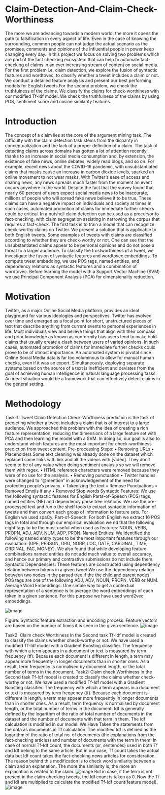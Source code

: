 # Claim-Detection-And-Claim-Check-Worthiness
The more we are advancing towards a modern world, the more it opens the path to falsification in every aspect of
life. Even in the case of knowing the surrounding, common people can not judge the actual scenario as the promises,
comments and opinions of the influential people in power keep changing every day. In this project we focus on solving
two problems which are part of the fact checking ecosystem that can help to automate fact-checking of claims in an ever
increasing stream of content on social media. For the first problem i.e, claim detection, we explore the fusion of syntactic
features and wordtovec, to classify whether a tweet includes a claim or not. We conduct a detailed feature analysis and present our best performing models
for English tweets.For the second problem, we check the truthfulness of the claims. We classify the claims for check-worthiness with our modified Tf-Idf model. 
We check the truthfulness of the claims by using POS, sentiment score and cosine similarity
features.
# Introduction
The concept of a claim lies at the core of the argument mining task. The difficulty with the claim detection task stems
from the disparity in conceptualization and the lack of a proper definition of a claim. The task of detecting claims
across domains has gotten a lot of attention recently, thanks to an increase in social media consumption and, by
extension, the existence of fake news, online debates, widely read blogs, and so on. For example, recent news about
the COVID-19 pandemic, with unsubstantiated claims that masks cause an increase in carbon dioxide levels, sparked
an online movement to not wear masks. With Twitter’s ease of access and sharing news, any news spreads much
faster from the moment an event occurs anywhere in the world. Despite the fact that the survey found that nearly 60
percent of users expect social media news to be inaccurate, millions of people who will spread fake news believe it to be
true. These claims can have a negative impact on individuals and society at times.In such cases, automated promotion
of claims for immediate further checks could be critical. In a nutshell claim detection can be used as a precursor to fact-checking, 
with claim segregation assisting in narrowing the corpus that requires a fact-check.
The first task is to train a model that can recognize check-worthy claims on Twitter. We present a solution that
is applicable to both English tweets. Some examples of tweets with claims are classified according to whether they are
check-worthy or not. One can see that the unsubstantiated claims appear to be personal opinions and do not pose a
threat to a larger audience. To classify the trustworthiness of a tweet, we investigate the fusion of syntactic features
and wordtovec embeddings. To compute tweet
embedding, we use POS tags, named entities, and dependency relations as syntactic features and a combination of
wordtovec. Before learning the model with a Support Vector Machine (SVM) we use Principal Component
Analysis (PCA) for dimensionality reduction.
# Motivation
Twitter, as a major Online Social Media platform, provides an ideal playground for various ideologies and perspectives.
Twitter has evolved over time and emerged as a focal point for short, unstructured pieces of text that describe anything
from current events to personal experiences in life. Most individuals view and believe things that align with their
compass and prior knowledge as known as conformity bias users tend to make bold claims that usually create a clash
between users of varied opinions. In such cases, automated promotion of claims for immediate further checks could
prove to be of utmost importance. An automated system is pivotal since Online Social Media data is far too voluminous
to allow for manual human checks, even if it was an expert.
Simultaneously, deploying separate systems based on the source of a text is inefficient and deviates from the goal of
achieving human intelligence in natural language processing tasks.
An ideal situation would be a framework that can effectively detect claims in the general setting.

# Methodology
Task-1: Tweet Claim Detection
Check-Worthiness prediction is the task of predicting whether a tweet includes a claim that is of interest to a large
audience. We approached this problem with the idea of creating a rich feature representation, reducing the dimensions
of a large feature set with PCA and then learning the model with a SVM. In doing so, our goal is also to understand
which features are the most important for check-worthiness prediction from tweet content.
Pre-processing Steps:
• Removing URLs
• Placeholders Some text cleaning was already done on the dataset which replaced some links with link and all
the videos with [video]. They don’t seem to be of any value when doing sentiment analysis so we will remove
them with regex.
• HTML reference characters were removed because they were of no use for the analysis.
• Removing punctuation
• Twitter handles were changed to “@mention” in acknowledgement of the need for protecting people’s privacy.
• Tokenizing the text
• Remove Punctuations
• Removed Emojis if any
• Removed Stop words
Syntactic Features:
We use the following syntactic features for English Parts-of-Speech (POS) tags, named entities (NE) and dependency
parse tree relations. We use the pre-processed text and run o the shelf tools to extract syntactic information of tweets
and then convert each group of information to feature sets. For English we used spaCy.
Part-of-Speech:
For both English we extract 16 POS tags in total and through our empirical evaluation we nd that the following eight
tags to be the most useful when used as features: NOUN, VERB, PROPN, ADJ, ADV, NUM, ADP, PRON.
Named Entities:
We identified the following named entity types to be the most important features through our evaluation: (GPE,
PERSON, ORG, NORP, LOC, DATE, CARDINAL, TIME, ORDINAL, FAC, MONEY). We also found that while developing
feature combinations named entities do not add much value to overall accuracy, and hence our primary and contrastive
submissions do not include them.
Syntactic Dependencies:
These features are constructed using dependency relation between tokens in a given tweet.We use the dependency
relation between two nodes in the parsed tree if the the child and parent nodes’ POS tags are one of the following ADJ,
ADV, NOUN, PROPN, VERB or NUM.
Average Word Embeddings:
One simple way to get a contextual representation of a sentence is to average the word embeddings of each token in a
given sentence. For this purpose we have used word2vec embeddings.


![image](https://user-images.githubusercontent.com/73738475/212742549-94bde3f7-c2f5-4ef8-a028-89e719331d98.png)



Figure: Syntactic feature extraction and encoding process. Feature vectors are based on the number of times it is
seen in the given sentence.
![image](https://user-images.githubusercontent.com/73738475/212742070-ba61120c-8e55-4bc7-9b9a-d27b19fbf70d.png)

Task2: Claim check Worthiness
In the Second task Tf-Idf model is created to classify the claims whether check-worthy or not. We have used a
modified Tf-Idf model with a Gradient Boosting classifier. The frequency with which a term appears in a document
or text is measured by term frequency (tf). Because each document is different in length, a term may appear more
frequently in longer documents than in shorter ones. As a result, term frequency is normalised by document length, or
the total number of terms in the document.
Task2: Claim check Worthiness
In the Second task Tf-Idf model is created to classify the claims whether check-worthy or not. We have used a
modified Tf-Idf model with a Gradient Boosting classifier. The frequency with which a term appears in a document
or text is measured by term frequency (tf). Because each document is different in length, a term may appear more
frequently in longer documents than in shorter ones. As a result, term frequency is normalised by document length, or
the total number of terms in the document.
Idf is generally defined by the logarithm of the ratio of total number of documents in the dataset and the number
of documents with that term in them. The idf calculation is modified in our model. We Have Taken the statements
from the data as documents in Tf calculation. The modified Idf is defined as the logarithm of the ratio of total no. of
documents (the explanations from the fact-checking articles) and number of documents with the term in them. In case
of normal Tf-Idf count, the documents (or, sentences) used in both Tf and Idf belong to the same article. But in our case,
Tf count takes the actual data but Idf count takes the fact-checking news articles for consideration. The reason behind
this modification is to check word similarity between a claim and an explanation. The more the similarity is, the more
an explanation is related to the claim.
![image](https://user-images.githubusercontent.com/73738475/212743102-6ddd6ed2-f04d-4ed7-874c-a7d1aa2dfda5.png)
But in case, if the term is not present in the claim checking tweets, the Idf count is taken as 0. Now the Tf and
Idf are multiplied to calculate the modified Tf-Idf count(feature model).
![image](https://user-images.githubusercontent.com/73738475/212743281-3f4ca492-2394-477d-9878-03b3d4b8e514.png)


